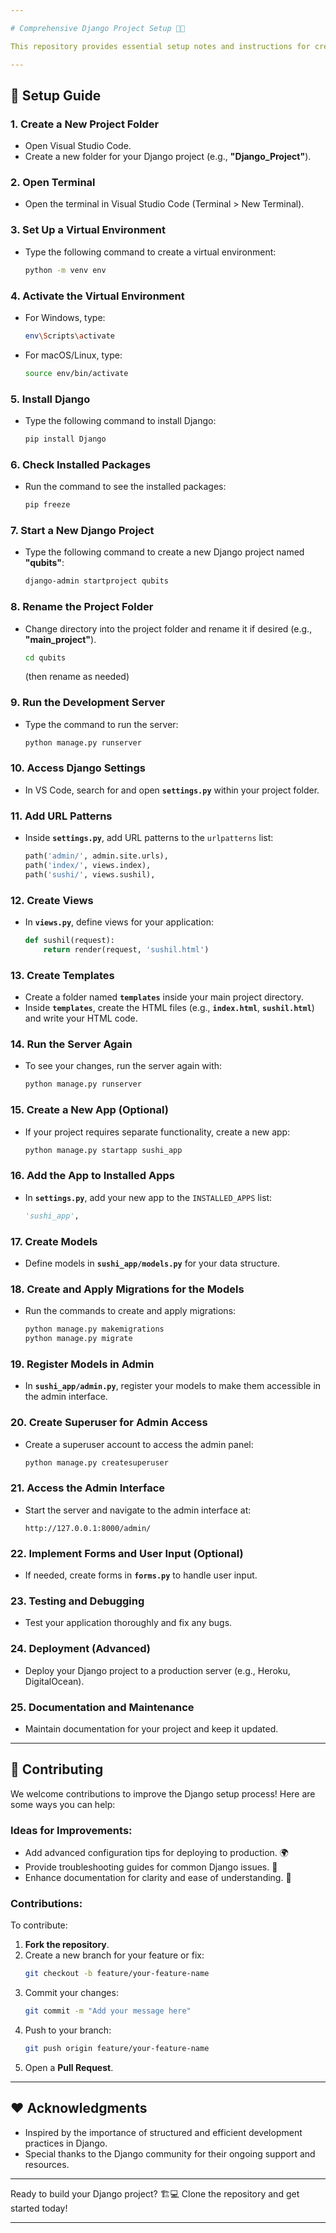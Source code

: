 ```yaml
---

# Comprehensive Django Project Setup 🚀🐍

This repository provides essential setup notes and instructions for creating a Django project from scratch. Follow these steps to efficiently create a robust web application using Django. 🌐

---
```


## 🌟 Setup Guide

### 1. Create a New Project Folder
- Open Visual Studio Code.
- Create a new folder for your Django project (e.g., **"Django_Project"**).

### 2. Open Terminal
- Open the terminal in Visual Studio Code (Terminal > New Terminal).

### 3. Set Up a Virtual Environment
- Type the following command to create a virtual environment:
  ```bash
  python -m venv env
  ```

### 4. Activate the Virtual Environment
- For Windows, type:
  ```bash
  env\Scripts\activate
  ```
- For macOS/Linux, type:
  ```bash
  source env/bin/activate
  ```

### 5. Install Django
- Type the following command to install Django:
  ```bash
  pip install Django
  ```

### 6. Check Installed Packages
- Run the command to see the installed packages:
  ```bash
  pip freeze
  ```

### 7. Start a New Django Project
- Type the following command to create a new Django project named **"qubits"**:
  ```bash
  django-admin startproject qubits
  ```

### 8. Rename the Project Folder
- Change directory into the project folder and rename it if desired (e.g., **"main_project"**).
  ```bash
  cd qubits
  ```
  (then rename as needed)

### 9. Run the Development Server
- Type the command to run the server:
  ```bash
  python manage.py runserver
  ```

### 10. Access Django Settings
- In VS Code, search for and open **`settings.py`** within your project folder.

### 11. Add URL Patterns
- Inside **`settings.py`**, add URL patterns to the `urlpatterns` list:
  ```python
  path('admin/', admin.site.urls),
  path('index/', views.index),
  path('sushi/', views.sushil),
  ```

### 12. Create Views
- In **`views.py`**, define views for your application:
  ```python
  def sushil(request):
      return render(request, 'sushil.html')
  ```

### 13. Create Templates
- Create a folder named **`templates`** inside your main project directory.
- Inside **`templates`**, create the HTML files (e.g., **`index.html`**, **`sushil.html`**) and write your HTML code.

### 14. Run the Server Again
- To see your changes, run the server again with:
  ```bash
  python manage.py runserver
  ```

### 15. Create a New App (Optional)
- If your project requires separate functionality, create a new app:
  ```bash
  python manage.py startapp sushi_app
  ```

### 16. Add the App to Installed Apps
- In **`settings.py`**, add your new app to the `INSTALLED_APPS` list:
  ```python
  'sushi_app',
  ```

### 17. Create Models
- Define models in **`sushi_app/models.py`** for your data structure.

### 18. Create and Apply Migrations for the Models
- Run the commands to create and apply migrations:
  ```bash
  python manage.py makemigrations
  python manage.py migrate
  ```

### 19. Register Models in Admin
- In **`sushi_app/admin.py`**, register your models to make them accessible in the admin interface.

### 20. Create Superuser for Admin Access
- Create a superuser account to access the admin panel:
  ```bash
  python manage.py createsuperuser
  ```

### 21. Access the Admin Interface
- Start the server and navigate to the admin interface at:
  ```
  http://127.0.0.1:8000/admin/
  ```

### 22. Implement Forms and User Input (Optional)
- If needed, create forms in **`forms.py`** to handle user input.

### 23. Testing and Debugging
- Test your application thoroughly and fix any bugs.

### 24. Deployment (Advanced)
- Deploy your Django project to a production server (e.g., Heroku, DigitalOcean).

### 25. Documentation and Maintenance
- Maintain documentation for your project and keep it updated.

---

## 🤝 Contributing

We welcome contributions to improve the Django setup process! Here are some ways you can help:

### Ideas for Improvements:
- Add advanced configuration tips for deploying to production. 🌍  
- Provide troubleshooting guides for common Django issues. 🐞  
- Enhance documentation for clarity and ease of understanding. 📝  

### Contributions:
To contribute:
1. **Fork the repository**.  
2. Create a new branch for your feature or fix:  
   ```bash
   git checkout -b feature/your-feature-name
   ```
3. Commit your changes:  
   ```bash
   git commit -m "Add your message here"
   ```
4. Push to your branch:  
   ```bash
   git push origin feature/your-feature-name
   ```
5. Open a **Pull Request**.  

---

## ❤️ Acknowledgments

- Inspired by the importance of structured and efficient development practices in Django.  
- Special thanks to the Django community for their ongoing support and resources.  

---

Ready to build your Django project? 🏗️💻 Clone the repository and get started today! 

--- 
